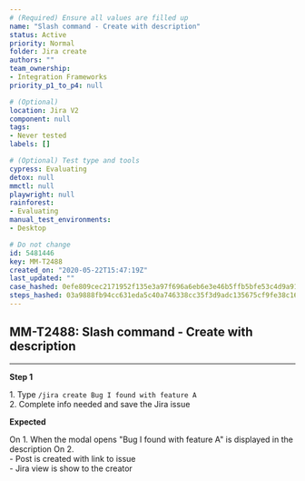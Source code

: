 ```yaml
---
# (Required) Ensure all values are filled up
name: "Slash command - Create with description"
status: Active
priority: Normal
folder: Jira create
authors: ""
team_ownership: 
- Integration Frameworks
priority_p1_to_p4: null

# (Optional)
location: Jira V2
component: null
tags: 
- Never tested
labels: []

# (Optional) Test type and tools
cypress: Evaluating
detox: null
mmctl: null
playwright: null
rainforest: 
- Evaluating
manual_test_environments: 
- Desktop

# Do not change
id: 5481446
key: MM-T2488
created_on: "2020-05-22T15:47:19Z"
last_updated: ""
case_hashed: 0efe809cec2171952f135e3a97f696a6eb6e3e46b5ffb5bfe53c4d9a9146f24361f10f3e33e77659026565ee41c9991c
steps_hashed: 03a9888fb94cc631eda5c40a746338cc35f3d9adc135675cf9fe38c1635fb4b9a89f15978dae936d4ae9599a9d83bbfc
---
```


<!-- (Auto-generated) Based on frontmatter's "key" and "name" -->

## MM-T2488: Slash command - Create with description

---

**Step 1**

1\. Type `/jira create Bug I found with feature A`\
2\. Complete info needed and save the Jira issue

**Expected**

On 1. When the modal opens "Bug I found with feature A" is displayed in the description On 2.\
\- Post is created with link to issue\
\- Jira view is show to the creator
